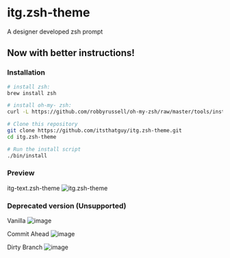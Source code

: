 itg.zsh-theme
=============

A designer developed zsh prompt

## Now with better instructions!

### Installation

```bash
# install zsh:
brew install zsh

# install oh-my- zsh:
curl -L https://github.com/robbyrussell/oh-my-zsh/raw/master/tools/install.sh | sh

# Clone this repository
git clone https://github.com/itsthatguy/itg.zsh-theme.git
cd itg.zsh-theme

# Run the install script
./bin/install
```


### Preview

itg-text.zsh-theme
![itg.zsh-theme](http://i.imgur.com/AZMd6yo.png)

### Deprecated version (Unsupported)

Vanilla
![image](http://i.imgur.com/1hf8x.png)

Commit Ahead
![image](http://i.imgur.com/Acbdc.png)

Dirty Branch
![image](http://i.imgur.com/b3xPc.png)
